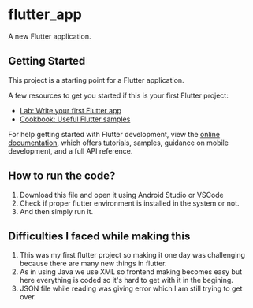# flutter_app

A new Flutter application.

## Getting Started

This project is a starting point for a Flutter application.

A few resources to get you started if this is your first Flutter project:

- [Lab: Write your first Flutter app](https://docs.flutter.dev/get-started/codelab)
- [Cookbook: Useful Flutter samples](https://docs.flutter.dev/cookbook)

For help getting started with Flutter development, view the
[online documentation](https://docs.flutter.dev/), which offers tutorials,
samples, guidance on mobile development, and a full API reference.

## How to run the code?

1. Download this file and open it using Android Studio or VSCode
2. Check if proper flutter environment is installed in the system or not.
3. And then simply run it.

## Difficulties I faced while making this

1. This was my first flutter project so making it one day was challenging because there are many new things in flutter.
2. As in using Java we use XML so frontend making becomes easy but here everything is coded so it's hard to get with it in the begining.
3. JSON file while reading was giving error which I am still trying to get over.
